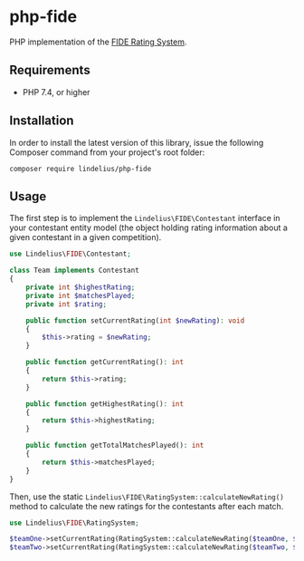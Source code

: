 # php-fide

PHP implementation of the [FIDE Rating System](https://www.fide.com/fide/handbook.html?id=172&view=article).

## Requirements

* PHP 7.4, or higher

## Installation

In order to install the latest version of this library, issue the following Composer command from your project's root folder:

```
composer require lindelius/php-fide
```

## Usage

The first step is to implement the `Lindelius\FIDE\Contestant` interface in your contestant entity model (the object holding rating information about a given contestant in a given competition).

```php
use Lindelius\FIDE\Contestant;

class Team implements Contestant
{
    private int $highestRating;
    private int $matchesPlayed;
    private int $rating;

    public function setCurrentRating(int $newRating): void
    {
        $this->rating = $newRating;
    }

    public function getCurrentRating(): int
    {
        return $this->rating;
    }

    public function getHighestRating(): int
    {
        return $this->highestRating;
    }

    public function getTotalMatchesPlayed(): int
    {
        return $this->matchesPlayed;
    }
}
```

Then, use the static `Lindelius\FIDE\RatingSystem::calculateNewRating()` method to calculate the new ratings for the contestants after each match.

```php
use Lindelius\FIDE\RatingSystem;

$teamOne->setCurrentRating(RatingSystem::calculateNewRating($teamOne, $teamTwo, RatingSystem::WON));
$teamTwo->setCurrentRating(RatingSystem::calculateNewRating($teamTwo, $teamOne, RatingSystem::LOST));
```
